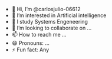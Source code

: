- 👋 Hi, I’m @carlosjulio-06612
- 👀 I’m interested in Artificial intelligence
- 🌱 I study Systems Engeneering 
- 💞️ I’m looking to collaborate on ...
- 📫 How to reach me ...
- 😄 Pronouns: ...
- ⚡ Fun fact: Any

<!---
carlosjulio-06612/carlosjulio-06612 is a ✨ special ✨ repository because its `README.md` (this file) appears on your GitHub profile.
You can click the Preview link to take a look at your changes.
--->

